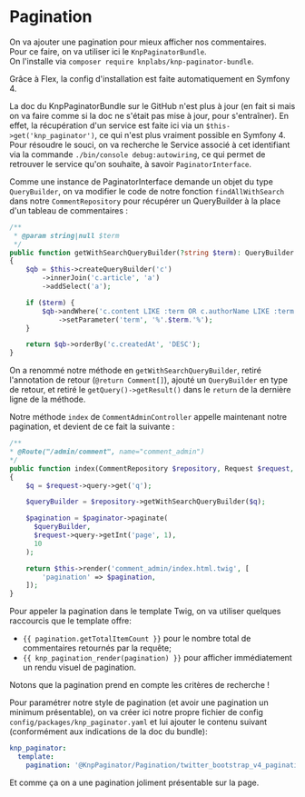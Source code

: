 # Pagination

On va ajouter une pagination pour mieux afficher nos commentaires.  
Pour ce faire, on va utiliser ici le `KnpPaginatorBundle`.  
On l'installe via `composer require knplabs/knp-paginator-bundle`.  

Grâce à Flex, la config d'installation est faite automatiquement en 
Symfony 4.  

La doc du KnpPaginatorBundle sur le GitHub n'est plus à jour (en fait 
si mais on va faire comme si la doc ne s'était pas mise à jour, 
pour s'entraîner). En effet, la récupération d'un service est faite 
ici via un `$this->get('knp_paginator')`, ce qui n'est plus vraiment 
possible en Symfony 4. Pour résoudre le souci, on va recherche le
Service associé à cet identifiant via la commande
`./bin/console debug:autowiring`, ce qui permet de retrouver le 
service qu'on souhaite, à savoir `PaginatorInterface`.  

Comme une instance de PaginatorInterface demande un objet du type
`QueryBuilder`, on va modifier le code de notre fonction
`findAllWithSearch` dans notre `CommentRepository` pour récupérer 
un QueryBuilder à la place d'un tableau de commentaires :
```PHP
/**
 * @param string|null $term
 */
public function getWithSearchQueryBuilder(?string $term): QueryBuilder
{
    $qb = $this->createQueryBuilder('c')
        ->innerJoin('c.article', 'a')
        ->addSelect('a');

    if ($term) {
        $qb->andWhere('c.content LIKE :term OR c.authorName LIKE :term OR a.title LIKE :term')
            ->setParameter('term', '%'.$term.'%');
    }

    return $qb->orderBy('c.createdAt', 'DESC');
}
```
On a renommé notre méthode en `getWithSearchQueryBuilder`,
retiré l'annotation de retour (`@return Comment[]`), ajouté un `QueryBuilder`
en type de retour, et retiré le `getQuery()->getResult()` dans le `return` de la
dernière ligne de la méthode.  


Notre méthode `index` de `CommentAdminController` appelle maintenant notre 
pagination, et devient de ce fait la suivante :
```PHP
/**
* @Route("/admin/comment", name="comment_admin")
*/
public function index(CommentRepository $repository, Request $request, PaginatorInterface $paginator): Response
{
    $q = $request->query->get('q');

    $queryBuilder = $repository->getWithSearchQueryBuilder($q);

    $pagination = $paginator->paginate(
      $queryBuilder,
      $request->query->getInt('page', 1),
      10
    );

    return $this->render('comment_admin/index.html.twig', [
        'pagination' => $pagination,
    ]);
}
```

Pour appeler la pagination dans le template Twig, on va utiliser quelques
raccourcis que le template offre: 
- `{{ pagination.getTotalItemCount }}` pour le nombre total de commentaires 
retournés par la requête;
- `{{ knp_pagination_render(pagination) }}` pour afficher immédiatement un 
rendu visuel de pagination.
  
Notons que la pagination prend en compte les critères de recherche ! 

Pour paramétrer notre style de pagination (et avoir une pagination
un minimum présentable), on va créer ici notre propre
fichier de config `config/packages/knp_paginator.yaml` et lui ajouter
le contenu suivant (conformément aux indications de la doc du bundle): 
```YAML
knp_paginator:
  template:
    pagination: '@KnpPaginator/Pagination/twitter_bootstrap_v4_pagination.html.twig'
```
Et comme ça on a une pagination joliment présentable sur la page.